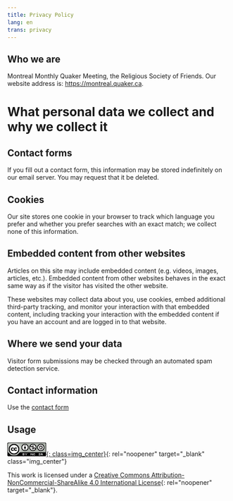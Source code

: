```yaml
--- 
title: Privacy Policy
lang: en
trans: privacy
---
```

## Who we are
Montreal Monthly Quaker Meeting, the Religious Society of Friends. Our website address is: https://montreal.quaker.ca.

# What personal data we collect and why we collect it
## Contact forms
If you fill out a contact form, this information may be stored indefinitely on our email server. You may request that it be deleted.

## Cookies
Our site stores one cookie in your browser to track which language you prefer and whether you prefer searches with an exact match; we collect none of this information.

## Embedded content from other websites
Articles on this site may include embedded content (e.g. videos, images, articles, etc.). Embedded content from other websites behaves in the exact same way as if the visitor has visited the other website.

These websites may collect data about you, use cookies, embed additional third-party tracking, and monitor your interaction with that embedded content, including tracking your interaction with the embedded content if you have an account and are logged in to that website.

## Where we send your data
Visitor form submissions may be checked through an automated spam detection service.

## Contact information
Use the [contact form](/contact)

## Usage
[![Creative Commons Licence](/assets/images/cc_logo.png){: class=img_center}](https://creativecommons.org/licenses/by-nc-sa/4.0/){: rel="noopener" target="_blank" class="img_center"}

This work is licensed under a [Creative Commons Attribution-NonCommercial-ShareAlike 4.0 International License](https://creativecommons.org/licenses/by-nc-sa/4.0/){: rel="noopener" target="_blank"}.
